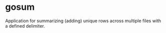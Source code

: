 gosum
========

Application for summarizing (adding) unique rows across multiple files with a defined delimiter.